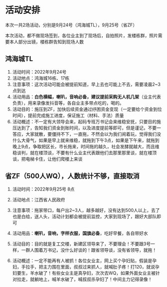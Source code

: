 # 活动安排

本次一共2场活动，分别是9月24号（鸿海城TL），9月25号（省ZF）

本次活动，都不做现场签到，各位业主到了现场后，自拍照片，发楼栋群，照片需要本人部分出镜，楼栋群告知到现场人数



## 鸿海城TL

1. 活动时间：2022年9月24号
2. 活动地点：鸿海城16栋、17栋
3. 注意事项：这次活动可能会被提前知道，早上去也可能上不去，需要凌晨2~3点到达
4. 活动用品：**白色横幅，喇叭，音响必备，建议提前采购无人机几架**（业主代表负责），用来录像发抖音等，各自业主多带点吃的，喝的。
5. 活动目的：施压到ZF，加快后续资金通过纾困资金变现（一定要给个资金到位时间），提前完成施工进度，保证施工（材料、手法）质量
6. 活动概述：不一定有大领导会来，起码专班万书记会来维稳安抚，只要目的施压达到了，告知我们资金到账时间，以及进度提前等即可，但是谨记，不要一答应，大家就散，要僵持不下，一直拖，不然会以为我们闹着玩，觉得我们没什么大骨气，如果是早上就来维稳，就拖到下午3点，如果是下午来，就拖到晚上9点，争取把区长，市长拖来，时间拖的越久，社会发酵就越大，而且维稳谈判，就在楼顶谈，不要有什么业主代表跟他们去那里那里谈，就在楼顶谈，把电梯卡住，让他们爬楼上来谈

## 省ZF（500人WQ），人数统计不够，直接取消

1. 活动时间：2022年9月25号 8点

2. 活动地点：江西省人民政府

3. 注意事项：拖家带口，每户出2~3人，越多越好，没有达到500人以上，去了也是白给，送人头，活动计划都会被提前监控，大家到现场了，跟好大部队即可

4. 活动用品：**喇叭，音响，字样衣服，国旗必备**，吃好早餐，各自带好水

5. 活动目的：目的就是复工交楼，新建区领导来了，不要理会！不要跟3号一样，一群人围着万书记，没什么好谈的！跟省领导谈，没有省领导，就拖！

6. 活动概述：一定不能再有人被抓！各位女业主，网上买个孕妇贴，假装是孕妇，手拉手，把主力围在里面，叔叔过来抓人，就喊肚子疼！打120，就说孕妇要生，羊水破了！有些女业主是真孕妇，次次去WQ，如果外面女业主被针对拉走，就躺地上，喊羊水破了，喊叔叔杀孕妇了！中间主力记得录像！

   

